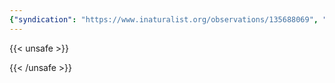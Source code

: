 ```yaml
---
{"syndication": "https://www.inaturalist.org/observations/135688069", "date": "2022-09-18T16:10:51-04:00", "taxon": {"name": "Laccaria laccata", "common_name": "deceiver"}, "quality_grade": "needs_id", "identifications_most_agree": false, "species_guess": "deceiver", "identifications_most_disagree": false, "captive": false, "project_ids": [], "community_taxon_id": null, "geojson": {"type": "Point", "coordinates": [-73.1684708333, 42.6359822222]}, "owners_identification_from_vision": false, "identifications_count": 0, "obscured": false, "num_identification_agreements": 0, "num_identification_disagreements": 0, "place_guess": "Mount Greylock State Reservation, Adams, MA 01220, USA", "photos": [{"id": 231465542, "license_code": "cc-by-nc", "original_dimensions": {"width": 1536, "height": 2048}, "url": "https://inaturalist-open-data.s3.amazonaws.com/photos/231465542/square.jpeg", "attribution": "(c) Brandon Rozek, some rights reserved (CC BY-NC)", "flags": []}]}
---
```

{{< unsafe >}}

{{< /unsafe >}}
